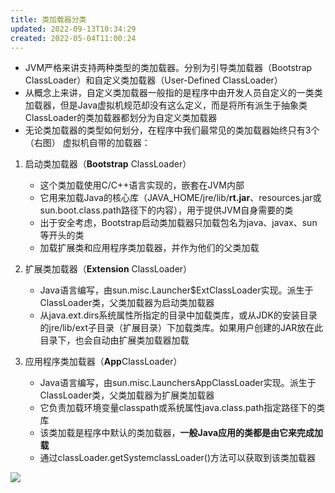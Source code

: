 ```yaml
---
title: 类加载器分类
updated: 2022-09-13T10:34:29
created: 2022-05-04T11:00:24
---
```


- JVM严格来讲支持两种类型的类加载器。分别为引导类加载器（Bootstrap ClassLoader）和自定义类加载器（User-Defined ClassLoader）
- 从概念上来讲，自定义类加载器一般指的是程序中由开发人员自定义的一类类加载器，但是Java虚拟机规范却没有这么定义，而是将所有派生于抽象类ClassLoader的类加载器都划分为自定义类加载器
- 无论类加载器的类型如何划分，在程序中我们最常见的类加载器始终只有3个（右图）
虚拟机自带的加载器：
1.  启动类加载器（**Bootstrap** ClassLoader）
    - 这个类加载使用C/C++语言实现的，嵌套在JVM内部
    - 它用来加载Java的核心库（JAVA_HOME/jre/lib/**rt.jar**、resources.jar或sun.boot.class.path路径下的内容），用于提供JVM自身需要的类
    - 出于安全考虑，Bootstrap启动类加载器只加载包名为java、javax、sun等开头的类
    - 加载扩展类和应用程序类加载器，并作为他们的父类加载

1.  扩展类加载器（**Extension** ClassLoader）
    - Java语言编写，由sun.misc.Launcher\$ExtClassLoader实现。派生于ClassLoader类，父类加载器为启动类加载器
    - 从java.ext.dirs系统属性所指定的目录中加载类库，或从JDK的安装目录的jre/lib/ext子目录（扩展目录）下加载类库。如果用户创建的JAR放在此目录下，也会自动由扩展类加载器加载

1.  应用程序类加载器（**App**ClassLoader）
    - Java语言编写，由sun.misc.LaunchersAppClassLoader实现。派生于ClassLoader类，父类加载器为扩展类加载器
    - 它负责加载环境变量classpath或系统属性java.class.path指定路径下的类库
    - 该类加载是程序中默认的类加载器，**一般Java应用的类都是由它来完成加载**
    - 通过classLoader.getSystemclassLoader()方法可以获取到该类加载器

![](C:\Users\82609\AppData\Local\Temp\Java\pandoc/media/image1.png)
